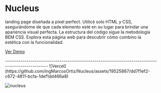 # Nucleus
landing page diseñada a píxel perfect. Utilicé solo HTML y CSS, asegurándome de que cada elemento esté en su lugar para brindar una apariencia visual perfecta. La estructura del código sigue la metodología BEM CSS. Explora esta página web para descubrir cómo combino la estética con la funcionalidad.
<br/>
<p><a href="https://graceful-dusk-02c499.netlify.app/">Ver Demo</a></p>
----------------------------------------------------------------------------------------------------
![Vercel](https://github.com/ingMarcosOrtiz/Nucleus/assets/19525887/dd7f1ef2-c672-4811-bcfa-1def1dd466a8)<?xml version="1.0" encoding="utf-8"?>
<!-- Generator: Adobe Illustrator 25.0.1, SVG Export Plug-In . SVG Version: 6.00 Build 0)  -->





![nucleus](https://github.com/ingMarcosOrtiz/Nucleus/assets/19525887/e003dfe5-4ca8-48a1-8397-7d2ad5d9411f)
